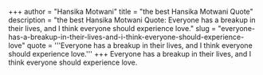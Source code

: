 +++
author = "Hansika Motwani"
title = "the best Hansika Motwani Quote"
description = "the best Hansika Motwani Quote: Everyone has a breakup in their lives, and I think everyone should experience love."
slug = "everyone-has-a-breakup-in-their-lives-and-i-think-everyone-should-experience-love"
quote = '''Everyone has a breakup in their lives, and I think everyone should experience love.'''
+++
Everyone has a breakup in their lives, and I think everyone should experience love.
